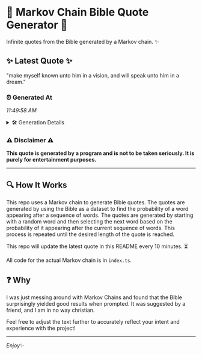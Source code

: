 # 📖 Markov Chain Bible Quote Generator 📖

Infinite quotes from the Bible generated by a Markov chain. ✨

## ✨ Latest Quote ✨
"make myself known unto him in a vision, and will speak unto him in a dream."

### ⏰ Generated At
*11:49:58 AM*

<details>
    <summary>🛠️ Generation Details</summary>
    <p>
        <strong>🌱 Seed:</strong> make<br>
        <strong>🔄 Iterations:</strong> 15<br>
        <strong>📜 Context History:</strong><br>[ make ]: myself<br>[ make, myself ]: known<br>[ make, myself, known ]: unto<br>[ make, myself, known, unto ]: him<br>[ make, myself, known, unto, him ]: in<br>[ make, myself, known, unto, him, in ]: a<br>[ myself, known, unto, him, in, a ]: vision,<br>[ known, unto, him, in, a, vision, ]: and<br>[ unto, him, in, a, vision,, and ]: will<br>[ him, in, a, vision,, and, will ]: speak<br>[ in, a, vision,, and, will, speak ]: unto<br>[ a, vision,, and, will, speak, unto ]: him<br>[ vision,, and, will, speak, unto, him ]: in<br>[ and, will, speak, unto, him, in ]: a<br>[ will, speak, unto, him, in, a ]: dream.<br>
    </p>
</details>

### ⚠️ Disclaimer ⚠️
**This quote is generated by a program and is not to be taken seriously. It is purely for entertainment purposes.**

---

## 🔍 How It Works

This repo uses a Markov chain to generate Bible quotes. The quotes are generated by using the Bible as a dataset to find the probability of a word appearing after a sequence of words. The quotes are generated by starting with a random word and then selecting the next word based on the probability of it appearing after the current sequence of words. This process is repeated until the desired length of the quote is reached.

This repo will update the latest quote in this README every 10 minutes. ⏳

All code for the actual Markov chain is in `index.ts`.

## ❓ Why

I was just messing around with Markov Chains and found that the Bible surprisingly yielded good results when prompted. 
It was suggested by a friend, and I am in no way christian.

Feel free to adjust the text further to accurately reflect your intent and experience with the project!

---

*Enjoy*✨

